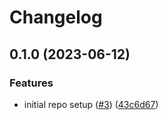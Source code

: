 # Changelog

## 0.1.0 (2023-06-12)


### Features

* initial repo setup ([#3](https://github.com/substrate-labs/substrate2/issues/3)) ([43c6d67](https://github.com/substrate-labs/substrate2/commit/43c6d676cea78cad05d909c5d14fbb987d6aaec7))
